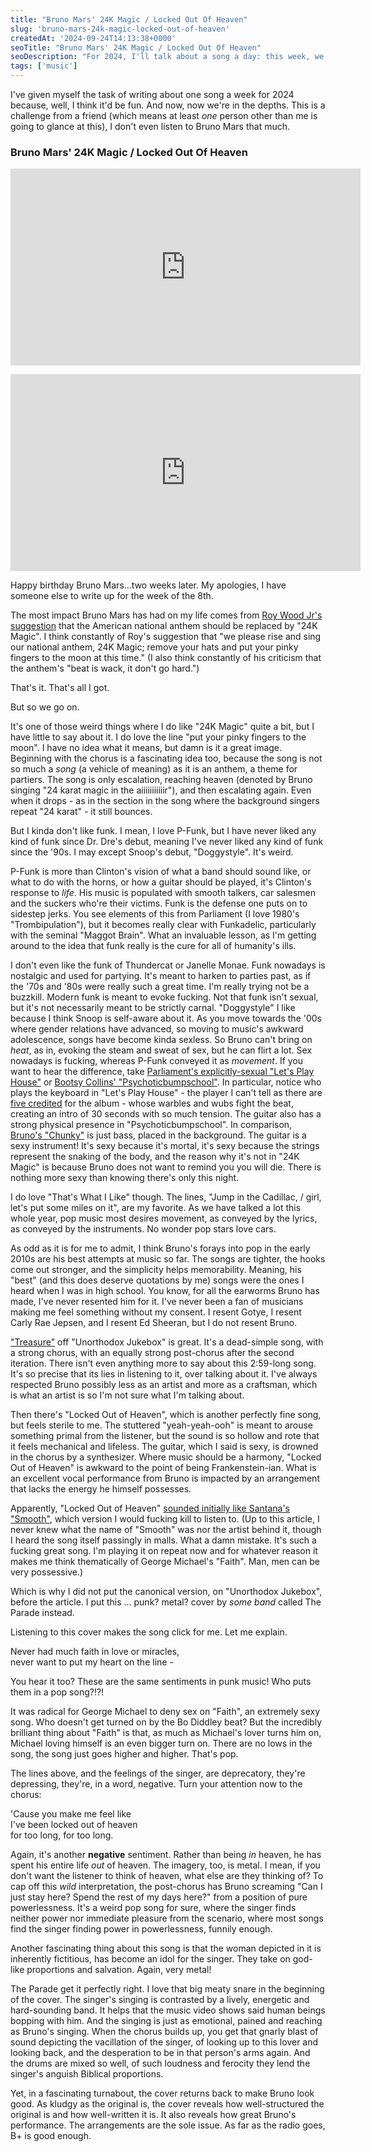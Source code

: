 ```yaml
---
title: "Bruno Mars' 24K Magic / Locked Out Of Heaven"
slug: 'bruno-mars-24k-magic-locked-out-of-heaven'
createdAt: '2024-09-24T14:13:38+0000'
seoTitle: "Bruno Mars' 24K Magic / Locked Out Of Heaven"
seoDescription: "For 2024, I'll talk about a song a day: this week, we're talking about Bruno Mars' 24K Magic and Locked Out Of Heaven."
tags: ['music']
---
```


I've given myself the task of writing about one song a week for 2024 because, well, I think it'd be fun. And now, now we're in the depths. This is a challenge from a friend (which means at least _one_ person other than me is going to glance at this), I don't even listen to Bruno Mars that much.

### Bruno Mars' 24K Magic / Locked Out Of Heaven

<iframe width="560" height="315" src="https://www.youtube.com/embed/UqyT8IEBkvY?si=r5oXNsNmnylbX3oR" title="YouTube video player" frameborder="0" allow="accelerometer; autoplay; clipboard-write; encrypted-media; gyroscope; picture-in-picture; web-share" referrerpolicy="strict-origin-when-cross-origin" allowfullscreen></iframe>

<iframe width="560" height="315" style="margin-top: 1em;" src="https://www.youtube.com/embed/493M-P3y37Q?si=W_qLrd9TOVU6kYuE" title="YouTube video player" frameborder="0" allow="accelerometer; autoplay; clipboard-write; encrypted-media; gyroscope; picture-in-picture; web-share" referrerpolicy="strict-origin-when-cross-origin" allowfullscreen></iframe>

Happy birthday Bruno Mars...two weeks later. My apologies, I have someone else to write up for the week of the 8th.

The most impact Bruno Mars has had on my life comes from [Roy Wood Jr's suggestion](https://www.youtube.com/watch?v=8cXubvddXtI) that the American national anthem should be replaced by "24K Magic". I think constantly of Roy's suggestion that "we please rise and sing our national anthem, 24K Magic; remove your hats and put your pinky fingers to the moon at this time." (I also think constantly of his criticism that the anthem's "beat is wack, it don't go hard.")

That's it. That's all I got.

But so we go on.

It's one of those weird things where I do like "24K Magic" quite a bit, but I have little to say about it. I do love the line "put your pinky fingers to the moon". I have no idea what it means, but damn is it a great image. Beginning with the chorus is a fascinating idea too, because the song is not so much a _song_ (a vehicle of meaning) as it is an anthem, a theme for partiers. The song is only escalation, reaching heaven (denoted by Bruno singing "24 karat magic in the aiiiiiiiiiiir"), and then escalating again. Even when it drops - as in the section in the song where the background singers repeat "24 karat" - it still bounces.

But I kinda don't like funk. I mean, I love P-Funk, but I have never liked any kind of funk since Dr. Dre's debut, meaning I've never liked any kind of funk since the '90s. I may except Snoop's debut, "Doggystyle". It's weird.

P-Funk is more than Clinton's vision of what a band should sound like, or what to do with the horns, or how a guitar should be played, it's Clinton's response to _life_. His music is populated with smooth talkers, car salesmen and the suckers who're their victims. Funk is the defense one puts on to sidestep jerks. You see elements of this from Parliament (I love 1980's "Trombipulation"), but it becomes really clear with Funkadelic, particularly with the seminal "Maggot Brain". What an invaluable lesson, as I'm getting around to the idea that funk really is the cure for all of humanity's ills.

I don't even like the funk of Thundercat or Janelle Monae. Funk nowadays is nostalgic and used for partying. It's meant to harken to parties past, as if the '70s and '80s were really such a great time. I'm really trying not be a buzzkill. Modern funk is meant to evoke fucking. Not that funk isn't sexual, but it's not necessarily meant to be strictly carnal. "Doggystyle" I like because I think Snoop is self-aware about it. As you move towards the '00s where gender relations have advanced, so moving to music's awkward adolescence, songs have become kinda sexless. So Bruno can't bring on _heat_, as in, evoking the steam and sweat of sex, but he can flirt a lot. Sex nowadays is fucking, whereas P-Funk conveyed it as _movement_. If you want to hear the difference, take [Parliament's explicitly-sexual "Let's Play House"]() or [Bootsy Collins' "Psychoticbumpschool"](https://www.youtube.com/watch?v=Hi_86tumn-0&pp=ygUkcHN5Y2hvdGljIGJ1bXAgc2Nob29sIGJvb3RzeSBjb2xsaW5z). In particular, notice who plays the keyboard in "Let's Play House" - the player I can't tell as there are [five credited](https://en.wikipedia.org/wiki/Trombipulation) for the album - whose warbles and wubs fight the beat, creating an intro of 30 seconds with so much tension. The guitar also has a strong physical presence in "Psychoticbumpschool". In comparison, [Bruno's "Chunky"]() is just bass, placed in the background. The guitar is a sexy instrument! It's sexy because it's mortal, it's sexy because the strings represent the snaking of the body, and the reason why it's not in "24K Magic" is because Bruno does not want to remind you you will die. There is nothing more sexy than knowing there's only this night.

I do love "That's What I Like" though. The lines, "Jump in the Cadillac, / girl, let's put some miles on it", are my favorite. As we have talked a lot this whole year, pop music most desires movement, as conveyed by the lyrics, as conveyed by the instruments. No wonder pop stars love cars.

As odd as it is for me to admit, I think Bruno's forays into pop in the early 2010s are his best attempts at music so far. The songs are tighter, the hooks come out stronger, and the simplicity helps memorability. Meaning, his "best" (and this does deserve quotations by me) songs were the ones I heard when I was in high school. You know, for all the earworms Bruno has made, I've never resented him for it. I've never been a fan of musicians making me feel something without my consent. I resent Gotye, I resent Carly Rae Jepsen, and I resent Ed Sheeran, but I do not resent Bruno.

["Treasure"]() off "Unorthodox Jukebox" is great. It's a dead-simple song, with a strong chorus, with an equally strong post-chorus after the second iteration. There isn't even anything more to say about this 2:59-long song. It's so precise that its lies in listening to it, over talking about it. I've always respected Bruno possibly less as an artist and more as a craftsman, which is what an artist is so I'm not sure what I'm talking about.

Then there's "Locked Out of Heaven", which is another perfectly fine song, but feels sterile to me. The stuttered "yeah-yeah-ooh" is meant to arouse something primal from the listener, but the sound is so hollow and rote that it feels mechanical and lifeless. The guitar, which I said is sexy, is drowned in the chorus by a synthesizer. Where music should be a harmony, "Locked Out of Heaven" is awkward to the point of being Frankenstein-ian. What is an excellent vocal performance from Bruno is impacted by an arrangement that lacks the energy he himself possesses.

Apparently, "Locked Out of Heaven" [sounded initially like Santana's "Smooth"](https://en.wikipedia.org/wiki/Locked_Out_of_Heaven#Background_and_production), which version I would fucking kill to listen to. (Up to this article, I never knew what the name of "Smooth" was nor the artist behind it, though I heard the song itself passingly in malls. What a damn mistake. It's such a fucking great song. I'm playing it on repeat now and for whatever reason it makes me think thematically of George Michael's "Faith". Man, men can be very possessive.)

Which is why I did not put the canonical version, on "Unorthodox Jukebox", before the article. I put this ... punk? metal? cover by _some band_ called The Parade instead.

Listening to this cover makes the song click for me. Let me explain.

Never had much faith in love or miracles,<br/>
never want to put my heart on the line -<br/>

You hear it too? These are the same sentiments in punk music! Who puts them in a pop song?!?!

It was radical for George Michael to deny sex on "Faith", an extremely sexy song. Who doesn't get turned on by the Bo Diddley beat? But the incredibly brilliant thing about "Faith" is that, as much as Michael's lover turns him on, Michael loving himself is an even bigger turn on. There are no lows in the song, the song just goes higher and higher. That's pop.

The lines above, and the feelings of the singer, are deprecatory, they're depressing, they're, in a word, negative. Turn your attention now to the chorus:

'Cause you make me feel like<br/>
I've been locked out of heaven<br/>
for too long, for too long.

Again, it's another **negative** sentiment. Rather than being _in_ heaven, he has spent his entire life _out_ of heaven. The imagery, too, is metal. I mean, if you don't want the listener to think of heaven, what else are they thinking of? To cap off this _wild_ interpretation, the post-chorus has Bruno screaming "Can I just stay here? Spend the rest of my days here?" from a position of pure powerlessness. It's a weird pop song for sure, where the singer finds neither power nor immediate pleasure from the scenario, where most songs find the singer finding power in powerlessness, funnily enough.

Another fascinating thing about this song is that the woman depicted in it is inherently fictitious, has become an idol for the singer. They take on god-like proportions and salvation. Again, very metal!

The Parade get it perfectly right. I love that big meaty snare in the beginning of the cover. The singer's singing is contrasted by a lively, energetic and hard-sounding band. It helps that the music video shows said human beings bopping with him. And the singing is just as emotional, pained and reaching as Bruno's singing. When the chorus builds up, you get that gnarly blast of sound depicting the vacillation of the singer, of looking up to this lover and looking back, and the desperation to be in that person's arms again. And the drums are mixed so well, of such loudness and ferocity they lend the singer's anguish Biblical proportions.

Yet, in a fascinating turnabout, the cover returns back to make Bruno look good. As kludgy as the original is, the cover reveals how well-structured the original is and how well-written it is. It also reveals how great Bruno's performance. The arrangements are the sole issue. As far as the radio goes, B+ is good enough.
